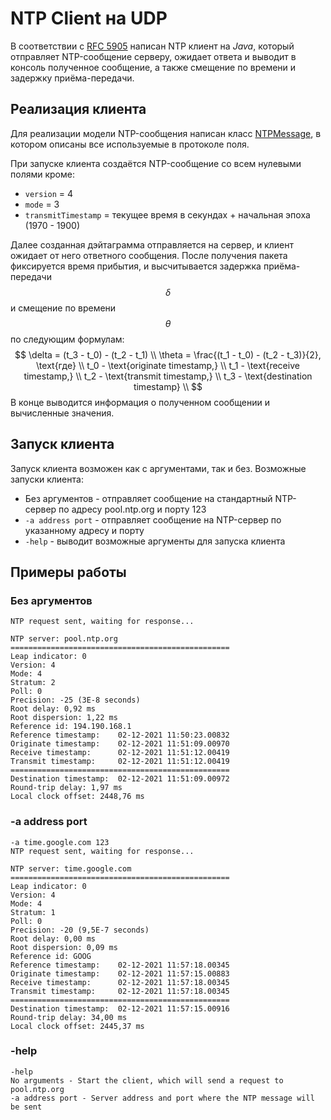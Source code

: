 # NTP Client на UDP

В соответствии с [RFC 5905](https://datatracker.ietf.org/doc/html/rfc5905) написан NTP клиент на *Java*, который отправляет NTP-сообщение серверу, ожидает ответа и выводит в консоль полученное сообщение, а также смещение по времени и задержку приёма-передачи.

## Реализация клиента

Для реализации модели NTP-сообщения написан класс [NTPMessage](https://github.com/alexnevskiy/ClientNTP/blob/master/src/main/java/model/NTPMessage.java), в котором описаны все используемые в протоколе поля.

При запуске клиента создаётся NTP-сообщение со всем нулевыми полями кроме:

- `version` = 4
- `mode` = 3
- `transmitTimestamp` = текущее время в секундах + начальная эпоха (1970 - 1900)

Далее созданная дэйтаграмма отправляется на сервер, и клиент ожидает от него ответного сообщения. После получения пакета фиксируется время прибытия, и высчитывается задержка приёма-передачи $$\delta$$ и смещение по времени $$\theta$$ по следующим формулам:
$$
\delta = (t_3 - t_0) - (t_2 - t_1) \\
\theta = \frac{(t_1 - t_0) - (t_2 - t_3)}{2}, \text{где} \\
t_0 - \text{originate timestamp,} \\
t_1 - \text{receive timestamp,} \\
t_2 - \text{transmit timestamp,} \\
t_3 - \text{destination timestamp} \\
$$
В конце выводится информация о полученном сообщении и вычисленные значения.

## Запуск клиента

Запуск клиента возможен как с аргументами, так и без. Возможные запуски клиента:

- Без аргументов - отправляет сообщение на стандартный NTP-сервер по адресу pool.ntp.org и порту 123
- `-a address port` - отправляет сообщение на NTP-сервер по указанному адресу и порту
- `-help` - выводит возможные аргументы для запуска клиента

## Примеры работы

### Без аргументов

```
NTP request sent, waiting for response...

NTP server: pool.ntp.org
=================================================
Leap indicator: 0
Version: 4
Mode: 4
Stratum: 2
Poll: 0
Precision: -25 (3E-8 seconds)
Root delay: 0,92 ms
Root dispersion: 1,22 ms
Reference id: 194.190.168.1
Reference timestamp:    02-12-2021 11:50:23.00832
Originate timestamp:    02-12-2021 11:51:09.00970
Receive timestamp:      02-12-2021 11:51:12.00419
Transmit timestamp:     02-12-2021 11:51:12.00419
=================================================
Destination timestamp:  02-12-2021 11:51:09.00972
Round-trip delay: 1,97 ms
Local clock offset: 2448,76 ms
```

### -a address port

```
-a time.google.com 123
NTP request sent, waiting for response...

NTP server: time.google.com
=================================================
Leap indicator: 0
Version: 4
Mode: 4
Stratum: 1
Poll: 0
Precision: -20 (9,5E-7 seconds)
Root delay: 0,00 ms
Root dispersion: 0,09 ms
Reference id: GOOG
Reference timestamp:    02-12-2021 11:57:18.00345
Originate timestamp:    02-12-2021 11:57:15.00883
Receive timestamp:      02-12-2021 11:57:18.00345
Transmit timestamp:     02-12-2021 11:57:18.00345
=================================================
Destination timestamp:  02-12-2021 11:57:15.00916
Round-trip delay: 34,00 ms
Local clock offset: 2445,37 ms
```

### -help

```
-help
No arguments - Start the client, which will send a request to pool.ntp.org
-a address port - Server address and port where the NTP message will be sent
```